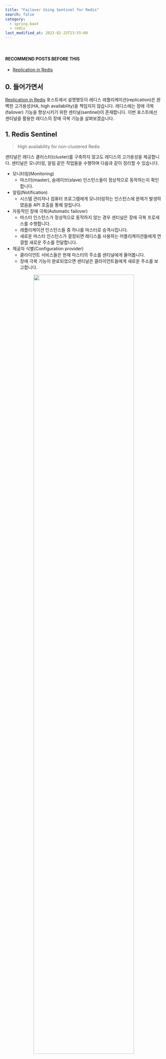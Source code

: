 ```yaml
---
title: "Failover Using Sentinel for Redis"
search: false
category:
  - spring-boot
  - redis
last_modified_at: 2023-02-23T23:55:00
---
```


<br/>

#### RECOMMEND POSTS BEFORE THIS

* [Replication in Redis][replication-in-redis-link]

## 0. 들어가면서

[Replication in Redis][replication-in-redis-link] 포스트에서 설명했듯이 레디스 레플리케이션(replication)은 완벽한 고가용성(HA, high availability)을 책임지지 않습니다. 
레디스에는 장애 극복(failover) 기능을 향상시키기 위한 센티널(sentinel)이 존재합니다. 
이번 포스트에선 센티널을 활용한 레디스의 장애 극복 기능을 살펴보겠습니다. 

## 1. Redis Sentinel

> High availability for non-clustered Redis

센티널은 레디스 클러스터(cluster)를 구축하지 않고도 레디스의 고가용성을 제공합니다. 
센티널은 모니터링, 알림 같은 작업들을 수행하며 다음과 같이 정리할 수 있습니다.

* 모니터링(Monitoring)
    * 마스터(master), 슬레이브(slave) 인스턴스들이 정상적으로 동작하는지 확인합니다.
* 알림(Notification)
    * 시스템 관리자나 컴퓨터 프로그램에게 모니터링하는 인스턴스에 문제가 발생하였음을 API 호출을 통해 알립니다.
* 자동적인 장애 극복(Automatic failover)
    * 마스터 인스턴스가 정상적으로 동작하지 않는 경우 센티널은 장애 극복 프로세스를 수행합니다.
    * 레플리케이션 인스턴스들 중 하나를 마스터로 승격시킵니다.
    * 새로운 마스터 인스턴스가 결정되면 레디스를 사용하는 어플리케이션들에게 연결할 새로운 주소를 전달합니다.
* 제공자 식별(Configuration provider)
    * 클라이언트 서비스들은 현재 마스터의 주소를 센티널에게 물어봅니다. 
    * 장애 극복 기능이 완료되었으면 센티널은 클라이언트들에게 새로운 주소를 보고합니다.

<p align="center">
    <img src="/images/failover-using-sentinel-for-redis-1.JPG" width="80%" class="image__border">
</p>
<center>Redis Sentinel — High Availability</center>

## 2. Practice

### 2.1. Context of Practice

간단한 시나리오를 바탕으로 어플리케이션 구현과 레디스 센티널을 사용한 고가용성 시스템을 구축해보겠습니다. 
[Replication in Redis][replication-in-redis-link] 포스트의 예제에서 3개의 센티널들을 연결하였습니다.

* 어플리케이션 화면을 통해 간단한 메세지를 전송합니다.
* 전송한 메세지는 레디스 마스터 인스턴스의 리스트(list)에 저장됩니다.
* 리스트는 두 종류가 있습니다.
    * 읽지 않은 메세지들을 저장하는 리스트
    * 읽은 메세지들을 저장하는 리스트
* 메인 화면에서 API 호출을 통해 읽지 않은 메세지가 몇 개인지 확인할 수 있습니다.
* 리스트 별 메세지 현황을 볼 수 있는 화면에서 각 리스트에 담긴 메세지를 확인할 수 있습니다.
    * 왼쪽은 읽지 않은 메세지 리스트입니다.
    * 오른쪽은 읽은 메세지 리스트입니다.
    * 해당 화면을 새로고침하거나 메인 화면에서 다시 진입하면 읽은 메세지들은 모두 오른쪽으로 이동합니다.

<p align="center">
    <img src="/images/failover-using-sentinel-for-redis-2.JPG" width="100%" class="image__border">
</p>

### 2.2. Focus this point

테스트를 통해 다음 내용을 유의 깊게 살펴봅니다. 
읽기 기능은 리스트의 상태를 바꾸지 않는 연산입니다. 
반대로 쓰기 기능은 리스트의 상태를 바꾸는 연산입니다. 

* 메인 화면에서 읽지 않은 메세지 개수를 조회하는 기능은 읽기입니다.
* 새로운 메세지를 작성하는 기능은 쓰기 연산입니다.
* 메시지 리스트 현황 화면으로 이동할 때 쓰기 연산이 발생합니다.
    * 읽지 않은 메시지 리스트에서 메세지들을 모두 꺼내어(pop) 읽은 메세지 리스트로 이동합니다.
* 마스터 인스턴스를 중지시켰을 때 다음 내용들을 예상합니다.
    * 잠깐의 지연이 발생할 수 있지만, 모든 기능이 정상적으로 동작합니다. 
    * 슬레이브 인스턴스의 설정 파일이 변경되는 것을 확인할 수 있습니다. 
* 슬레이브 인스턴스를 중지시켰을 때 모든 기능이 정상적으로 동작하는 것을 예상합니다.

## 3. Implementation

[Replication in Redis][replication-in-redis-link] 포스트의 구현과 거의 유사하지만, 중복되는 내용이더라도 이 포스트를 먼저 접한 분들이 쉽게 따라할 수 있도록 중요한 내용은 모두 작성하였습니다. 
사용자 화면은 타임리프(thymeleaf) 템플릿 엔진을 사용하였습니다. 

### 3.1. Packages

```
./
├── Dockerfile
├── conf
│   ├── redis-master.conf
│   ├── redis-slave-1.conf
│   ├── redis-slave-2.conf
│   └── redis.conf
├── docker-compose.yml
├── mvnw
├── mvnw.cmd
├── pom.xml
├── shell
│   └── redis-sentinel.sh
└── src
    ├── main
    │   ├── java
    │   │   └── action
    │   │       └── in
    │   │           └── blog
    │   │               ├── ActionInBlogApplication.java
    │   │               ├── client
    │   │               │   ├── MessageClient.java
    │   │               │   └── RedisMessageClient.java
    │   │               ├── config
    │   │               │   ├── RedisTemplateConfig.java
    │   │               │   └── SentinelConfiguration.java
    │   │               ├── controller
    │   │               │   └── RedisController.java
    │   │               └── domain
    │   │                   ├── Message.java
    │   │                   ├── MessageGroup.java
    │   │                   └── Queue.java
    │   └── resources
    │       ├── application.yml
    │       └── templates
    │           ├── index.html
    │           └── messages.html
    └── test
        └── java
            └── action
                └── in
                    └── blog
                        └── ActionInBlogApplicationTests.java
```

### 3.2. pom.xml

* 레디스, 타임리프 관련 의존성을 추가합니다.

```xml
    <dependency>
        <groupId>org.springframework.boot</groupId>
        <artifactId>spring-boot-starter-data-redis</artifactId>
    </dependency>
    <dependency>
        <groupId>org.springframework.boot</groupId>
        <artifactId>spring-boot-starter-thymeleaf</artifactId>
    </dependency>
```

### 3.3. application.yml

* 센티널 인스턴스 정보를 추가합니다.
    * 호스트 정보는 도커 컴포즈(docker compose)에 의해 자동으로 생성되는 호스트 이름을 사용합니다.
    * 도커 컴포즈는 호스트 이름을 별도로 지정하지 않으면 `{directoryName}-{specification}-{numbering}`으로 짓습니다.

```yml
spring:
  mvc:
    static-path-pattern: /static/**
  thymeleaf:
    prefix: classpath:templates/
    check-template-location: true
    suffix: .html
    mode: HTML5
    cache: false
redis:
  sentinels:
    - host: action-in-blog-redis-sentinel-1
      port: 26379
    - host: action-in-blog-redis-sentinel-2
      port: 26379
    - host: action-in-blog-redis-sentinel-3
      port: 26379
```

### 3.4. SentinelConfiguration Class

* 센티널 설정 값을 주입받는 빈(bean) 객체입니다.

```java
package action.in.blog.config;

import io.lettuce.core.models.role.RedisInstance;
import lombok.Getter;
import lombok.Setter;
import org.springframework.boot.context.properties.ConfigurationProperties;
import org.springframework.context.annotation.Configuration;

import java.util.List;

@Getter
@Setter
class SentinelInstance {

    private String host;
    private int port;
}

@Setter
@Getter
@Configuration
@ConfigurationProperties(prefix = "redis")
public class SentinelConfiguration {

    private List<SentinelInstance> sentinels;
}
```

### 3.5. RedisTemplateConfig Class

* `application.yml` 파일에 정의한 센티널 설정 값을 사용해 `RedisConnectionFactory` 빈을 생성합니다.
* 센티널들은 `mymaster`라는 이름의 마스터 세트(master set)를 관리합니다.
    * 마스터 세트는 마스터와 이에 연결된 레플리케이션 인스턴스들을 의미합니다.

```java
package action.in.blog.config;

import lombok.RequiredArgsConstructor;
import org.springframework.context.annotation.Bean;
import org.springframework.context.annotation.Configuration;
import org.springframework.data.redis.connection.RedisConnectionFactory;
import org.springframework.data.redis.connection.RedisSentinelConfiguration;
import org.springframework.data.redis.connection.lettuce.LettuceConnectionFactory;
import org.springframework.data.redis.core.RedisTemplate;
import org.springframework.data.redis.repository.configuration.EnableRedisRepositories;
import org.springframework.data.redis.serializer.GenericJackson2JsonRedisSerializer;
import org.springframework.data.redis.serializer.RedisSerializer;
import org.springframework.data.redis.serializer.StringRedisSerializer;

@RequiredArgsConstructor
@Configuration
@EnableRedisRepositories
public class RedisTemplateConfig {
    private final SentinelConfiguration sentinelConfiguration;

    @Bean
    public RedisSerializer<Object> springSessionDefaultRedisSerializer() {
        return new GenericJackson2JsonRedisSerializer();
    }

    @Bean
    public RedisConnectionFactory redisConnectionFactory() {
        RedisSentinelConfiguration redisSentinelConfiguration = new RedisSentinelConfiguration().master("mymaster");
        sentinelConfiguration.getSentinels().forEach(sentinel -> {
            redisSentinelConfiguration.sentinel(sentinel.getHost(), sentinel.getPort());
        });
        return new LettuceConnectionFactory(redisSentinelConfiguration);
    }

    @Bean
    public RedisTemplate<String, Object> redisTemplate(
            RedisConnectionFactory connectionFactory,
            RedisSerializer<Object> springSessionDefaultRedisSerializer
    ) {
        RedisTemplate<String, Object> redisTemplate = new RedisTemplate<>();
        redisTemplate.setConnectionFactory(connectionFactory);
        redisTemplate.setKeySerializer(new StringRedisSerializer());
        redisTemplate.setValueSerializer(springSessionDefaultRedisSerializer);
        return redisTemplate;
    }
}
```

### 3.6. RedisController Class

* 각 경로 별 기능은 다음과 같습니다.
* `/` 경로
    * 기본 페이지를 반환합니다.
    * 현재 읽지 않은 메세지 리스트 사이즈를 모델에 담아 반환합니다.
* `/message` 경로
    * 신규 메세지를 생성합니다.
    * 현재 읽지 않은 메세지 리스트 사이즈를 모델에 담아 반환합니다.
* `/unread-list/size`
    * 현재 읽지 않은 메세지 리스트 사이즈를 모델에 담아 반환합니다.
* `/messages` 경로
    * 현재 두 리스트의 담긴 메세지들을 보여줍니다. 
* `/messages/flush` 경로
    * 읽지 않은 리스트에 담긴 메세지들을 읽은 리스트로 옮깁니다.

```java
package action.in.blog.controller;

import action.in.blog.client.MessageClient;
import action.in.blog.domain.MessageGroup;
import lombok.RequiredArgsConstructor;
import org.springframework.stereotype.Controller;
import org.springframework.ui.Model;
import org.springframework.web.bind.annotation.GetMapping;
import org.springframework.web.bind.annotation.ModelAttribute;
import org.springframework.web.bind.annotation.PostMapping;
import org.springframework.web.bind.annotation.ResponseBody;

@RequiredArgsConstructor
@Controller
public class RedisController {

    private final MessageClient messageClient;

    @GetMapping(value = {"", "/"})
    public String index(Model model) {
        model.addAttribute("unreadListSize", messageClient.getUnreadMessagesSize());
        return "index";
    }

    @PostMapping("/message")
    public String createMessage(Model model, @ModelAttribute("message") String message) {
        messageClient.pushMessage(message);
        model.addAttribute("unreadListSize", messageClient.getUnreadMessagesSize());
        return "index :: fragment";
    }

    @GetMapping("/unread-list/size")
    public String getUnreadListSize(Model model) {
        model.addAttribute("unreadListSize", messageClient.getUnreadMessagesSize());
        return "index :: fragment";
    }

    @GetMapping("/messages")
    public String messages(Model model) {
        MessageGroup messageGroup = messageClient.readMessageGroup();
        model.addAttribute("readMessages", messageGroup.getReadMessages());
        model.addAttribute("unreadMessages", messageGroup.getUnreadMessages());
        return "messages";
    }

    @PostMapping("/messages/flush")
    @ResponseBody
    public void flushMessages() {
        messageClient.flushUnreadMessages();
    }
}
```

### 3.7. RedisMessageClient Class 

* 각 메소드 별 기능은 다음과 같습니다.
* getUnreadMessagesSize 메소드
    * `UNREAD` 리스트의 사이즈를 반환합니다.
* pushMessage 메소드
    * `UNREAD` 리스트에 새로운 메세지를 추가합니다.
* readMessageGroup 메소드
    * `UNREAD` 리스트와 `READ` 리스트에 담긴 메세지들을 반환합니다.
* flushUnreadMessages 메소드
    * `UNREAD` 리스트에 담긴 메세지들을 `READ` 리스트로 옮깁니다.

```java
package action.in.blog.client;

import action.in.blog.domain.Message;
import action.in.blog.domain.MessageGroup;
import action.in.blog.domain.Queue;
import lombok.RequiredArgsConstructor;
import org.springframework.cache.annotation.CachePut;
import org.springframework.data.redis.core.RedisTemplate;
import org.springframework.stereotype.Component;

import java.util.List;
import java.util.UUID;

@RequiredArgsConstructor
@Component
public class RedisMessageClient implements MessageClient {

    private final RedisTemplate<String, Object> redisTemplate;

    @Override
    public long getUnreadMessagesSize() {
        return redisTemplate.opsForList().size(Queue.UNREAD.name());
    }

    @Override
    public void pushMessage(String message) {
        Message body = Message.builder()
                .id(UUID.randomUUID().toString())
                .message(message)
                .build();
        redisTemplate.opsForList().rightPush(Queue.UNREAD.name(), body);
    }

    @Override
    public MessageGroup readMessageGroup() {

        long unreadQueueSize = redisTemplate.opsForList().size(Queue.UNREAD.name());
        List<Message> unreadMessages = (List) redisTemplate.opsForList().range(Queue.UNREAD.name(), 0, unreadQueueSize);

        long readQueueSize = redisTemplate.opsForList().size(Queue.READ.name());
        List<Message> readMessages = (List) redisTemplate.opsForList().range(Queue.READ.name(), 0, readQueueSize);

        return MessageGroup.builder()
                .unreadMessages(unreadMessages)
                .readMessages(readMessages)
                .build();
    }

    @Override
    public void flushUnreadMessages() {
        long unreadQueueSize = redisTemplate.opsForList().size(Queue.UNREAD.name());
        List<Message> unreadMessages = (List) redisTemplate.opsForList().rightPop(Queue.UNREAD.name(), unreadQueueSize);
        if (unreadMessages.size() != 0) {
            redisTemplate.opsForList().rightPushAll(Queue.READ.name(), unreadMessages.toArray());
        }
    }
}
```

## 4. Test

도커 컴포즈로 테스트 환경을 구축합니다. 

### 4.1. docker-compose.yml

* 주요 설정들을 살펴보겠습니다.
* `redis-master` 컨테이너
    * 볼륨을 사용해 프로젝트 폴더 내부에 레디스 설정 경로를 컨테이너 내부 설정 디렉토리로 연결합니다.
    * 마스터 인스턴스 설정을 사용해 레디스를 실행합니다.
    * 환경 변수를 사용해 복제 모드는 마스터, 비밀번호는 필요 없음으로 설정합니다.
* `redis-slave-1` 컨테이너
    * 볼륨을 사용해 프로젝트 폴더 내부에 레디스 설정 경로를 컨테이너 내부 설정 디렉토리로 연결합니다.
    * 슬레이브 인스턴스 설정을 사용해 레디스를 실행합니다.
    * 환경 변수를 사용해 복제 모드는 마스터, 비밀번호는 필요 없음으로 설정합니다.
    * `redis-slave-2` 컨테이너도 동일한 방법으로 실행합니다.
* `redis-sentinel` 컨테이너
    * 마스터 인스턴스의 정보를 환경 설정 값으로 주입합니다.
    * 마스터 세트의 이름을 `mymaster`로 지정합니다.
    * 센티널들이 새로운 마스터를 뽑기 위한 의사 결정을 하는데 필요한 정족수(quorum)를 2로 지정합니다.
    * 예를 들어 정족수가 2인 경우 3개 센티널 중 2개가 마스터 인스턴스 다운(down)을 인식하면 새로운 마스터를 뽑습니다. 

```yml
version: "3.9"
services:
  redis-master:
    hostname: redis-master
    container_name: redis-master
    image: redis
    volumes:
      - ./conf:/usr/local/etc/redis/
    command: redis-server /usr/local/etc/redis/redis-master.conf
    environment:
      - REDIS_REPLICATION_MODE=master
      - ALLOW_EMPTY_PASSWORD=yes
  redis-slave-1:
    hostname: redis-slave-1
    container_name: redis-slave-1
    image: redis
    volumes:
      - ./conf:/usr/local/etc/redis/
    command: redis-server /usr/local/etc/redis/redis-slave-1.conf
    environment:
      - REDIS_REPLICATION_MODE=slave
      - REDIS_MASTER_HOST=redis-master
      - ALLOW_EMPTY_PASSWORD=yes
    depends_on:
      - redis-master
  redis-slave-2:
    hostname: redis-slave-2
    container_name: redis-slave-2
    image: redis
    volumes:
      - ./conf:/usr/local/etc/redis/
    command: redis-server /usr/local/etc/redis/redis-slave-2.conf
    environment:
      - REDIS_REPLICATION_MODE=slave
      - REDIS_MASTER_HOST=redis-master
      - ALLOW_EMPTY_PASSWORD=yes
    depends_on:
      - redis-master
      - redis-slave-1
  redis-sentinel:
    image: 'bitnami/redis-sentinel:latest'
    environment:
      - REDIS_SENTINEL_DOWN_AFTER_MILLISECONDS=3000
      - REDIS_MASTER_HOST=redis-master
      - REDIS_MASTER_PORT_NUMBER=6379
      - REDIS_MASTER_SET=mymaster
      - REDIS_SENTINEL_QUORUM=2
    depends_on:
      - redis-master
      - redis-slave-1
      - redis-slave-2
  backend:
    build: .
    ports:
      - '8080:8080'
    environment:
      - RUN_ENV=sentinel
    depends_on:
      - redis-master
      - redis-slave-1
      - redis-slave-2
    restart: on-failure
```

### 4.2. redis config files

* 마스터 인스턴스 설정 파일은 다음과 같습니다.

```conf
port 6379
```

* 슬레이브 인스턴스 설정 파일은 다음과 같습니다.
* 복제할 마스터 인스턴스 정보를 추가합니다.
    * 4.X 버전까진 `slaveof`였으며 5.X 버전부터 `replicaof`로 변경되었습니다.

```conf
port 6379
replicaof redis-master 6379
```

### 4.3. Run Docker Compose

다음 명령어를 통해 컨테이너를 실행합니다. 
프로젝트에 미리 작성한 쉘(shell) 스크립트를 실행합니다. 
쉘 스크립트를 살펴보면 `--scale` 옵션으로 센티널 인스턴스 3개를 실행시킵니다.

```
$  sh shell/redis-sentinel.sh
[+] Running 8/7
 ⠿ Container action-in-blog-backend-1         Removed                                                                                          0.0s
 ⠿ Container action-in-blog-redis-sentinel-2  Removed                                                                                          0.0s
 ⠿ Container action-in-blog-redis-sentinel-3  Removed                                                                                          0.0s
 ⠿ Container action-in-blog-redis-sentinel-1  Removed                                                                                          0.0s
 ⠿ Container redis-slave-2                    Removed                                                                                          0.0s
 ⠿ Container redis-slave-1                    Removed                                                                                          0.0s
 ⠿ Container redis-master                     Removed                                                                                          0.0s
 ⠿ Network action-in-blog_default             Removed                                                                                          0.1s
[+] Building 3.4s (15/15) FINISHED         
 => [internal] load build definition from Dockerfile                                                                                           0.0s
 => => transferring dockerfile: 32B                                                                                                            0.0s
 => [internal] load .dockerignore                                                                                                              0.0s
 => => transferring context: 2B                                                                                                                0.0s
 => [internal] load metadata for docker.io/library/openjdk:11-jdk-slim-buster                                                                  3.2s
 => [internal] load metadata for docker.io/library/maven:3.8.6-jdk-11                                                                          3.0s
 => [maven_build 1/6] FROM docker.io/library/maven:3.8.6-jdk-11@sha256:805f366910aea2a91ed263654d23df58bd239f218b2f9562ff51305be81fa215        0.0s
 => [internal] load build context                                                                                                              0.0s
 => => transferring context: 1.68kB                                                                                                            0.0s
 => [stage-1 1/3] FROM docker.io/library/openjdk:11-jdk-slim-buster@sha256:863ce6f3c27a0a50b458227f23beadda1e7178cda0971fa42b50b05d9a5dcf55    0.0s
 => CACHED [stage-1 2/3] WORKDIR /app                                                                                                          0.0s
 => CACHED [maven_build 2/6] WORKDIR /build                                                                                                    0.0s
 => CACHED [maven_build 3/6] COPY pom.xml .                                                                                                    0.0s
 => CACHED [maven_build 4/6] RUN --mount=type=cache,target=/root/.m2 mvn dependency:go-offline                                                 0.0s
 => CACHED [maven_build 5/6] COPY src ./src                                                                                                    0.0s
 => CACHED [maven_build 6/6] RUN --mount=type=cache,target=/root/.m2 mvn package -Dmaven.test.skip=true                                        0.0s
 => CACHED [stage-1 3/3] COPY --from=MAVEN_BUILD /build/target/*.jar ./app.jar                                                                 0.0s
 => exporting to image                                                                                                                         0.0s
 => => exporting layers                                                                                                                        0.0s
 => => writing image sha256:3e761b546e8ad71bd9ae910299ac4cfa9f836f0e0f3adc1542e7c575518b1cbb                                                   0.0s
 => => naming to docker.io/library/action-in-blog-backend                                                                                      0.0s
[+] Running 8/8
 ⠿ Network action-in-blog_default             Created                                                                                          0.0s
 ⠿ Container redis-master                     Created                                                                                          0.1s
 ⠿ Container redis-slave-1                    Created                                                                                          0.1s
 ⠿ Container redis-slave-2                    Created                                                                                          0.1s
 ⠿ Container action-in-blog-backend-1         Created                                                                                          0.1s
 ⠿ Container action-in-blog-redis-sentinel-3  Created                                                                                          0.1s
 ⠿ Container action-in-blog-redis-sentinel-1  Created                                                                                          0.1s
 ⠿ Container action-in-blog-redis-sentinel-2  Created                                                                                          0.1s
```

##### When Stop Master Node

* 도커 데스크탑(docker desktop)을 사용해 마스터 인스턴스를 실행 중지합니다.
* 센티널이 새로운 마스터 승격을 준비하는 잠깐의 시간동안 딜레이가 발생합니다.
* 슬레이브 중 하나가 마스터로 승격되면 정상적으로 시스템이 동작합니다.

<p align="center">
    <img src="/images/failover-using-sentinel-for-redis-3.gif" width="100%" class="image__border">
</p>

##### Automatically changed config file when failover

장애 극복 기능이 동작하면 레디스 설정 파일이 변경됩니다. 
`bind-mount` 방식의 도커 볼륨으로 마스터, 슬레이브의 설정 파일을 적용했기 때문에 센티널에 의해 설정이 변경되는 것을 확인할 수 있습니다. 
마스터 인스턴스를 다운시키면 두 슬레이브 노드의 설정 값이 다음과 같이 변경됩니다.

* 1번 슬레이브 인스턴스의 설정인 `redis-slave-1.conf` 파일입니다.
* 별도로 레플리케이션이 설정되지 않은 것으로 보아 해당 슬레이브가 마스터로 승격되었습니다.

```
port 6379

# Generated by CONFIG REWRITE
dir "/data"
latency-tracking-info-percentiles 50 99 99.9
save 3600 1
save 300 100
save 60 10000
user default on nopass ~* &* +@all
```

* 2번 슬레이브 인스턴스의 설정인 `redis-slave-2.conf` 파일입니다.
* 1번 슬레이브 인스턴스의 레플리케이션으로 설정되었습니다.

```
port 6379
replicaof 172.23.0.3 6379

# Generated by CONFIG REWRITE
dir "/data"
save 3600 1
save 300 100
save 60 10000
latency-tracking-info-percentiles 50 99 99.9
user default on nopass ~* &* +@all
```

## CLOSING

레디스 인스턴스들을 올리고, 내리면서 테스트해 본 결과 장애 극복을 완벽하게 해내진 못 했습니다. 
관련된 내용을 찾아보니 마스터와 슬레이브가 죽는 순서에 따라 정상적으로 장애 극복 기능이 동작하지 않는 케이스가 있다고 합니다. 
자동으로 슬레이브 인스턴스가 마스터로 승격되지 않는 현상인데, 자세한 내용은 아래 링크를 참조하시길 바랍니다. 

* <http://redisgate.jp/redis/sentinel/sentinel.php>

#### TEST CODE REPOSITORY

* <https://github.com/Junhyunny/blog-in-action/tree/master/2023-02-23-failover-using-sentinel-for-redis>

#### REFERENCE

* <https://redis.io/docs/management/sentinel/>
* <https://brunch.co.kr/@springboot/151>
* <http://redisgate.jp/redis/sentinel/sentinel.php>
* [Redis Sentinel — High Availability][redis-sentinel-high-availability-link]

[replication-in-redis-link]: https://junhyunny.github.io/spring-boot/redis/replication-in-redis/
[redis-sentinel-high-availability-link]: https://medium.com/@amila922/redis-sentinel-high-availability-everything-you-need-to-know-from-dev-to-prod-complete-guide-deb198e70ea6